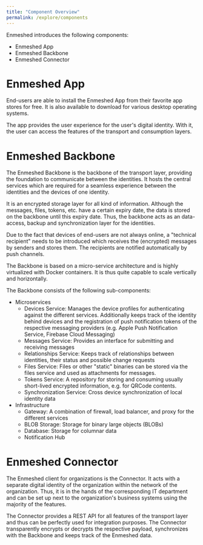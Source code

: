 ```yaml
---
title: "Component Overview"
permalink: /explore/components
---
```


Enmeshed introduces the following components:

- Enmeshed App
- Enmeshed Backbone
- Enmeshed Connector

# Enmeshed App

End-users are able to install the Enmeshed App from their favorite app stores for free. It is also available to download for various desktop operating systems.

The app provides the user experience for the user's digital identity. With it, the user can access the features of the transport and consumption layers.

# Enmeshed Backbone

The Enmeshed Backbone is the backbone of the transport layer, providing the foundation to communicate between the identities. It hosts the central services which are required for a seamless experience between the identities and the devices of one identity.

It is an encrypted storage layer for all kind of information. Although the messages, files, tokens, etc. have a certain expiry date, the data is stored on the backbone until this expiry date. Thus, the backbone acts as an data-access, backup and synchronization layer for the identities.

Due to the fact that devices of end-users are not always online, a "technical recipient" needs to be introduced which receives the (encrypted) messages by senders and stores them. The recipients are notified automatically by push channels.

The Backbone is based on a micro-service architecture and is highly virtualized with Docker containers. It is thus quite capable to scale vertically and horizontally.

The Backbone consists of the following sub-components:

- Microservices
  - Devices Service: Manages the device profiles for authenticating against the different services. Additionally keeps track of the identity behind devices and the registration of push notification tokens of the respective messaging providers (e.g. Apple Push Notification Service, Firebase Cloud Messaging)
  - Messages Service: Provides an interface for submitting and receiving messages
  - Relationships Service: Keeps track of relationships between identities, their status and possible change requests
  - Files Service: Files or other "static" binaries can be stored via the files service and used as attachments for messages.
  - Tokens Service: A repository for storing and consuming usually short-lived encrypted information, e.g. for QRCode contents.
  - Synchronization Service: Cross device synchronization of local identity data
- Infrastructure
  - Gateway: A combination of firewall, load balancer, and proxy for the different services
  - BLOB Storage: Storage for binary large objects (BLOBs)
  - Database: Storage for columnar data
  - Notification Hub

# Enmeshed Connector

The Enmeshed client for organizations is the Connector. It acts with a separate digital identity of the organization within the network of the organization. Thus, it is in the hands of the corresponding IT department and can be set up next to the organization's business systems using the majority of the features.

The Connector provides a REST API for all features of the transport layer and thus can be perfectly used for integration purposes. The Connector transparently encrypts or decrypts the respective payload, synchronizes with the Backbone and keeps track of the Enmeshed data.
